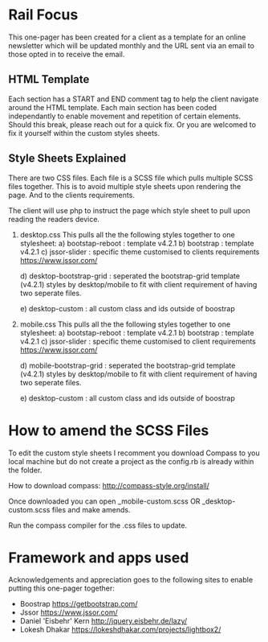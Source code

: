 # Rail Focus
This one-pager has been created for a client as a template for an online newsletter which will be updated monthly and the URL sent via an email to those opted in to receive the email.

## HTML Template 
Each section has a START and END comment tag to help the client navigate around the HTML template.
Each main section has been coded independantly to enable movement and repetition of certain elements. Should this break, please reach out for a quick fix. Or you are welcomed to fix it yourself within the custom styles sheets.

## Style Sheets Explained 
There are two CSS files.
Each file is a SCSS file which pulls multiple SCSS files together. This is to avoid multiple style sheets upon rendering the page. And to the clients requirements.

The client will use php to instruct the page which style sheet to pull upon reading the readers device.

1) desktop.css
This pulls all the the following styles together to one stylesheet: 
    a) bootstap-reboot : template v4.2.1
    b) bootstrap : template v4.2.1
    c) jssor-slider : specific theme customised to clients requirements https://www.jssor.com/

    d) desktop-bootstrap-grid : seperated the bootstrap-grid template (v4.2.1) styles by desktop/mobile to fit with client requirement of having two seperate files.

    e) desktop-custom : all custom class and ids outside of boostrap


2) mobile.css
This pulls all the the following styles together to one stylesheet: 
    a) bootstap-reboot : template v4.2.1
    b) bootstrap : template v4.2.1
    c) jssor-slider : specific theme customised to client requirements https://www.jssor.com/

    d) mobile-bootstrap-grid : seperated the bootstrap-grid template (v4.2.1) styles by desktop/mobile to fit with client requirement of having two seperate files.

    e) desktop-custom : all custom class and ids outside of boostrap


# How to amend the SCSS Files 
To edit the custom style sheets I recomment you download Compass to you local machine but do not create a project as the config.rb is already within the folder.

How to download compass: http://compass-style.org/install/

Once downloaded you can open _mobile-custom.scss OR  _desktop-custom.scss files and make amends. 

Run the compass compiler for the .css files to update.

# Framework and apps used

Acknowledgements and appreciation goes to the following sites to enable putting this one-pager together:

- Boostrap https://getbootstrap.com/
- Jssor https://www.jssor.com/
- Daniel 'Eisbehr' Kern http://jquery.eisbehr.de/lazy/
- Lokesh Dhakar https://lokeshdhakar.com/projects/lightbox2/


